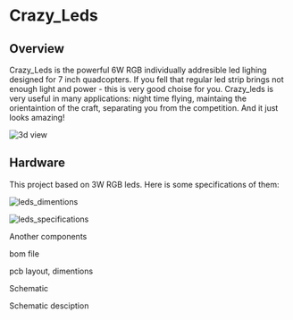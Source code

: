 
# Crazy_Leds

## Overview

Crazy_Leds is the powerful 6W RGB individually addresible led lighing designed for 7 inch quadcopters. 
If you fell that regular led strip brings not enough light and power - this is very good choise for you. 
Crazy_leds is very useful in many applications: night time flying, maintaing the orientaintion of the craft, separating you from the competition. 
And it just looks amazing! 

![3d view](https://github.com/Kiriil-Shark05/Crazy_Leds/blob/main/3D/png/main_PCB_3D_preview.png "3d view")



## Hardware

This project based on 3W RGB leds. Here is some specifications of them:

![leds_dimentions](https://github.com/Kiriil-Shark05/Crazy_Leds/blob/main/3D/png/main_PCB_3D_preview.png "leds_dimentions")

![leds_specifications](https://github.com/Kiriil-Shark05/Crazy_Leds/blob/main/3D/png/main_PCB_3D_preview.png "leds_specifications")

Another components

bom file

pcb layout, dimentions

Schematic

Schematic desciption